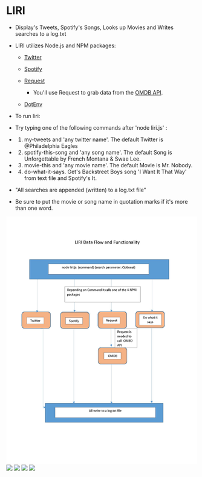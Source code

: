 # **LIRI**

* Display's Tweets, Spotify's Songs, Looks up Movies and Writes searches to a log.txt

* LIRI utilizes Node.js and NPM packages:

   * [Twitter](https://www.npmjs.com/package/twitter)
   
   * [Spotify](https://www.npmjs.com/package/node-spotify-api)
   
   * [Request](https://www.npmjs.com/package/request)

     * You'll use Request to grab data from the [OMDB API](http://www.omdbapi.com).

   * [DotEnv](https://www.npmjs.com/package/dotenv)

* To run liri:

* Try typing one of the following commands after 'node liri.js' : 

* 1. my-tweets  and 'any twitter name'. The default Twitter is @Philadelphia Eagles 

* 2. spotify-this-song  and 'any song name'. The default Song is Unforgettable by French Montana & Swae Lee. 

* 3. movie-this  and 'any movie name'. The default Movie is Mr. Nobody. 

* 4. do-what-it-says.  Get's Backstreet Boys song 'I Want It That Way' from text file and Spotify's It.
*   "All searches are appended (written) to a log.txt file"

* Be sure to put the movie or song name in quotation marks if it's more than one word.


![Liri Data Flow](/images/liri.jpg)
![](/images.1.jpg)
![](/images.2.jpg)
![](/images.3.jpg)
![](/images.4.jpg)


